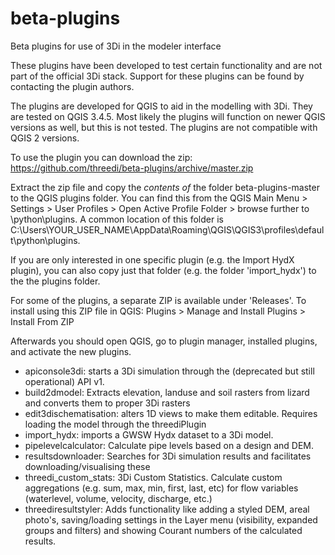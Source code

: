 # beta-plugins
Beta plugins for use of 3Di in the modeler interface

These plugins have been developed to test certain functionality and are not part of the official 3Di stack. Support for these plugins can be found by contacting the plugin authors. 

The plugins are developed for QGIS to aid in the modelling with 3Di. They are tested on QGIS 3.4.5. Most likely the plugins will function on newer QGIS versions as well, but this is not tested. The plugins are not compatible with QGIS 2 versions. 

To use the plugin you can download the zip:
https://github.com/threedi/beta-plugins/archive/master.zip

Extract the zip file and copy the *contents of* the folder beta-plugins-master to the QGIS plugins folder. You can find this from the QGIS Main Menu > Settings > User Profiles > Open Active Profile Folder > browse further to \python\plugins. A common location of this folder is C:\Users\YOUR_USER_NAME\AppData\Roaming\QGIS\QGIS3\profiles\default\python\plugins. 

If you are only interested in one specific plugin (e.g. the Import HydX plugin), you can also copy just that folder (e.g. the folder 'import_hydx') to the the plugins folder.

For some of the plugins, a separate ZIP is available under 'Releases'. To install using this ZIP file in QGIS: Plugins > Manage and Install Plugins > Install From ZIP

Afterwards you should open QGIS, go to plugin manager, installed plugins, and activate the new plugins.

- apiconsole3di: starts a 3Di simulation through the (deprecated but still operational) API v1.
- build2dmodel: Extracts elevation, landuse and soil rasters from lizard and converts them to proper 3Di rasters
- edit3dischematisation: alters 1D views to make them editable. Requires loading the model through the threediPlugin
- import_hydx: imports a GWSW Hydx dataset to a 3Di model.
- pipelevelcalculator: Calculate pipe levels based on a design and DEM.
- resultsdownloader: Searches for 3Di simulation results and facilitates downloading/visualising these
- threedi_custom_stats: 3Di Custom Statistics. Calculate custom aggregations (e.g. sum, max, min, first, last, etc) for flow variables (waterlevel, volume, velocity, discharge, etc.)
- threediresultstyler: Adds functionality like adding a styled DEM, areal photo's, saving/loading settings in the Layer menu (visibility, expanded groups and filters) and showing Courant numbers of the calculated results.

